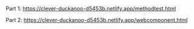 Part 1: https://clever-duckanoo-d5453b.netlify.app/methodtest.html

Part 2: https://clever-duckanoo-d5453b.netlify.app/webcomponent.html